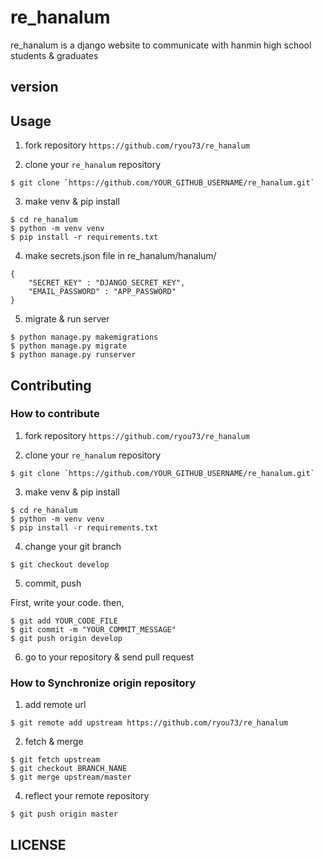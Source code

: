 # re_hanalum

re_hanalum is a django website to communicate with hanmin high school students & graduates 

## version

## Usage

1. fork repository `https://github.com/ryou73/re_hanalum`

2. clone your `re_hanalum` repository

```
$ git clone `https://github.com/YOUR_GITHUB_USERNAME/re_hanalum.git`
```

3. make venv & pip install 
```
$ cd re_hanalum
$ python -m venv venv
$ pip install -r requirements.txt
```

4. make secrets.json file in re_hanalum/hanalum/
```
{
    "SECRET_KEY" : "DJANGO_SECRET_KEY",
    "EMAIL_PASSWORD" : "APP_PASSWORD"
}
```

5. migrate & run server
```
$ python manage.py makemigrations
$ python manage.py migrate
$ python manage.py runserver
```

## Contributing

### How to contribute 
1. fork repository `https://github.com/ryou73/re_hanalum`

2. clone your `re_hanalum` repository

```
$ git clone `https://github.com/YOUR_GITHUB_USERNAME/re_hanalum.git`
```

3. make venv & pip install 
```
$ cd re_hanalum
$ python -m venv venv
$ pip install -r requirements.txt
```

4. change your git branch
```
$ git checkout develop
```

5. commit, push

First, write your code. then,

```
$ git add YOUR_CODE_FILE
$ git commit -m "YOUR_COMMIT_MESSAGE"
$ git push origin develop
```

6. go to your repository & send pull request

### How to Synchronize origin repository

1. add remote url
```
$ git remote add upstream https://github.com/ryou73/re_hanalum
```

2. fetch & merge
```
$ git fetch upstream
$ git checkout BRANCH_NANE
$ git merge upstream/master
```

4. reflect your remote repository
```
$ git push origin master
```

## LICENSE
